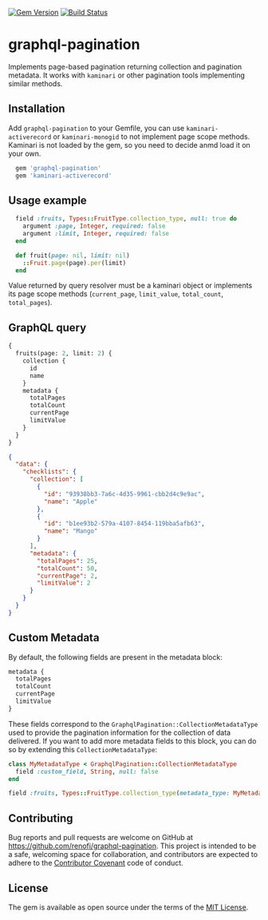 [![Gem Version](https://badge.fury.io/rb/graphql-pagination.svg)](https://rubygems.org/gems/graphql-pagination)
[![Build Status](https://travis-ci.org/RenoFi/graphql-pagination.svg?branch=master)](https://travis-ci.org/RenoFi/graphql-pagination)

# graphql-pagination

Implements page-based pagination returning collection and pagination metadata. It works with `kaminari` or other pagination tools implementing similar methods.

## Installation

Add `graphql-pagination` to your Gemfile, you can use `kaminari-activerecord` or `kaminari-monogid` to not implement page scope methods. Kaminari is not loaded by the gem, so you need to decide anmd load it on your own.

```ruby
  gem 'graphql-pagination'
  gem 'kaminari-activerecord'
```

## Usage example

```ruby
  field :fruits, Types::FruitType.collection_type, null: true do
    argument :page, Integer, required: false
    argument :limit, Integer, required: false
  end

  def fruit(page: nil, limit: nil)
    ::Fruit.page(page).per(limit)
  end
```

Value returned by query resolver must be a kaminari object or implements its page scope methods (`current_page`, `limit_value`, `total_count`, `total_pages`).

## GraphQL query

```graphql
{
  fruits(page: 2, limit: 2) {
    collection {
      id
      name
    }
    metadata {
      totalPages
      totalCount
      currentPage
      limitValue
    }
  }
}
```

```json
{
  "data": {
    "checklists": {
      "collection": [
        {
          "id": "93938bb3-7a6c-4d35-9961-cbb2d4c9e9ac",
          "name": "Apple"
        },
        {
          "id": "b1ee93b2-579a-4107-8454-119bba5afb63",
          "name": "Mango"
        }
      ],
      "metadata": {
        "totalPages": 25,
        "totalCount": 50,
        "currentPage": 2,
        "limitValue": 2
      }
    }
  }
}
```

## Custom Metadata

By default, the following fields are present in the metadata block:

```graphql
metadata {
  totalPages
  totalCount
  currentPage
  limitValue
}
```

These fields correspond to the `GraphqlPagination::CollectionMetadataType` used to provide the pagination information for the collection of data delivered. If you want to add more metadata fields to this block, you can do so by extending this `CollectionMetadataType`:

```ruby
class MyMetadataType < GraphqlPagination::CollectionMetadataType
  field :custom_field, String, null: false
end

field :fruits, Types::FruitType.collection_type(metadata_type: MyMetadataType)
```

## Contributing

Bug reports and pull requests are welcome on GitHub at https://github.com/renofi/graphql-pagination. This project is intended to be a safe, welcoming space for collaboration, and contributors are expected to adhere to the [Contributor Covenant](http://contributor-covenant.org) code of conduct.

## License

The gem is available as open source under the terms of the [MIT License](https://opensource.org/licenses/MIT).
